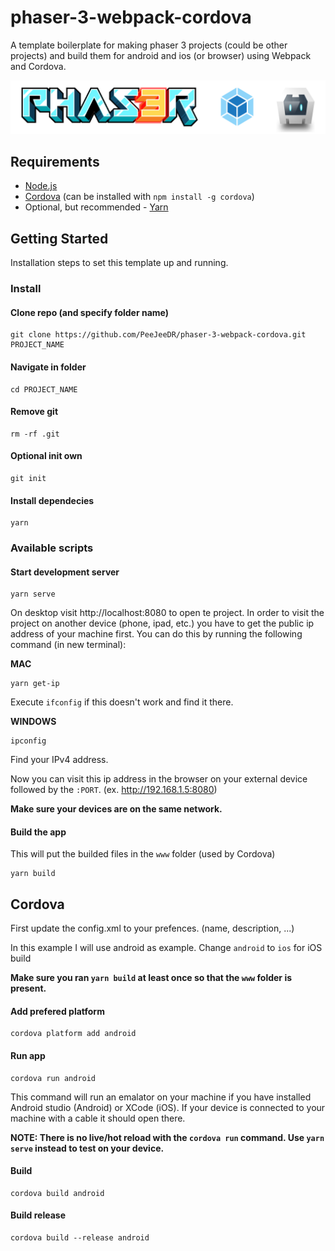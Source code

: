 # phaser-3-webpack-cordova
A template boilerplate for making phaser 3 projects (could be other projects) and build them for android and ios (or browser) using Webpack and Cordova.

![banner](banner.png)

## Requirements
- [Node.js](https://nodejs.org/en/)
- [Cordova](https://cordova.apache.org/) (can be installed with `npm install -g cordova`)
- Optional, but recommended - [Yarn](https://yarnpkg.com/en/docs/install#mac-stable)

## Getting Started
Installation steps to set this template up and running.

### Install
#### Clone repo (and specify folder name)
```
git clone https://github.com/PeeJeeDR/phaser-3-webpack-cordova.git PROJECT_NAME
```

#### Navigate in folder
```
cd PROJECT_NAME
```

#### Remove git
```
rm -rf .git
```

#### Optional init own
```
git init
```

#### Install dependecies
```
yarn
```

### Available scripts
#### Start development server
```
yarn serve
```

On desktop visit http://localhost:8080 to open te project. In order to visit the project on another device (phone, ipad, etc.) you have to get the public ip address of your machine first. You can do this by running the following command (in new terminal):

**MAC**
```
yarn get-ip
```

Execute `ifconfig` if this doesn't work and find it there.

**WINDOWS**
```
ipconfig
```
Find your IPv4 address.

Now you can visit this ip address in the browser on your external device followed by the `:PORT`. (ex. http://192.168.1.5:8080)

**Make sure your devices are on the same network.**

#### Build the app
This will put the builded files in the `www` folder (used by Cordova)

```
yarn build
```

## Cordova
First update the config.xml to your prefences. (name, description, ...)

In this example I will use android as example. Change `android` to `ios` for iOS build

**Make sure you ran `yarn build` at least once so that the `www` folder is present.**

#### Add prefered platform
```
cordova platform add android
```

#### Run app
```
cordova run android
```

This command will run an emalator on your machine if you have installed Android studio (Android) or XCode (iOS).
If your device is connected to your machine with a cable it should open there.

**NOTE: There is no live/hot reload with the `cordova run` command. Use `yarn serve` instead to test on your device.**

#### Build
```
cordova build android
```

#### Build release
```
cordova build --release android
```
